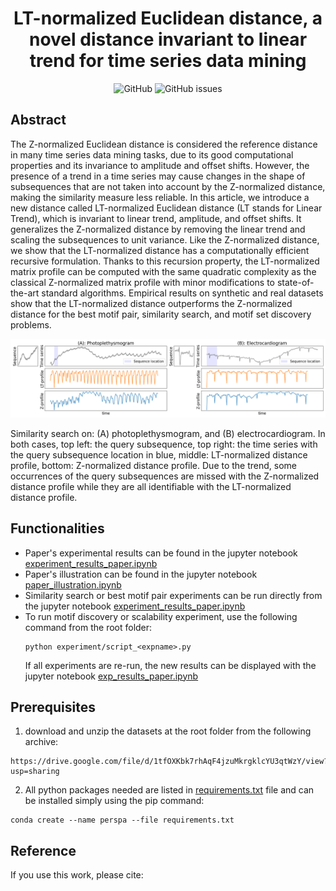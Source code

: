 <h1 align="center">LT-normalized Euclidean distance, a novel distance invariant to linear trend for time series data mining</h1>

<div align="center">
<p>
<img alt="GitHub" src="https://img.shields.io/github/license/thibaut-germain/Persistent-Pattern-Discovery"> <img alt="GitHub issues" src="https://img.shields.io/github/issues/thibaut-germain/Persistent-Pattern-Discovery">
</p>
</div>


## Abstract

The Z-normalized Euclidean distance is considered the reference distance in many time series data mining tasks, due to its good computational properties and its invariance to amplitude and offset shifts. However, the presence of a trend in a time series may cause changes in the shape of subsequences that are not taken into account by the Z-normalized distance, making the similarity measure less reliable. In this article, we introduce a new distance called LT-normalized Euclidean distance (LT stands for Linear Trend), which is invariant to linear trend, amplitude, and offset shifts. It generalizes the Z-normalized distance by removing the linear trend and scaling the subsequences to unit variance. Like the Z-normalized distance, we show that the LT-normalized distance has a computationally efficient recursive formulation. Thanks to this recursion property, the LT-normalized matrix profile can be computed with the same quadratic complexity as the classical Z-normalized matrix profile with minor modifications to state-of-the-art standard algorithms. Empirical results on synthetic and real datasets show that the LT-normalized distance outperforms the Z-normalized distance for the best motif pair, similarity search, and motif set discovery problems.

<p align="center">
  <img src="ssearch.png" alt="drawing" width="1000"/>
  <figcaption>Similarity search on: (A) photoplethysmogram, and (B) electrocardiogram. In both cases, top left: the query subsequence, top right: the time series with the query subsequence location in blue, middle: LT-normalized distance profile, bottom: Z-normalized distance profile. Due to the trend, some occurrences of the query subsequences are missed with the Z-normalized distance profile while they are all identifiable with the LT-normalized distance profile.</figcaption>
</p>



## Functionalities

- Paper's experimental results can be found in the jupyter notebook [experiment_results_paper.ipynb](https://github.com/thibaut-germain/Persistent-Pattern-Discovery/exp_results_paper.ipynb)
- Paper's illustration can be found in the jupyter notebook [paper_illustration.ipynb](https://github.com/thibaut-germain/Persistent-Pattern-Discovery/paper_illustration.ipynb)
- Similarity search or best motif pair experiments can be run directly from the jupyter notebook [experiment_results_paper.ipynb](https://github.com/thibaut-germain/Persistent-Pattern-Discovery/exp_results_paper.ipynb)
- To run motif discovery or scalability experiment, use the following command from the root folder:
  ```(bash)
  python experiment/script_<expname>.py
  ```
  If all experiments are re-run, the new results can be displayed with the jupyter notebook [exp_results_paper.ipynb](https://github.com/thibaut-germain/Persistent-Pattern-Discovery/exp_results_paper.ipynb)



## Prerequisites

1.  download and unzip the datasets at the root folder from the following archive:

```(bash) 
https://drive.google.com/file/d/1tfOXKbk7rhAqF4jzuMkrgklcYU3qtWzY/view?usp=sharing
```
2. All python packages needed are listed in [requirements.txt](https://github.com/thibaut-germain/Persistent-Pattern-Discovery/requirements.txt) file and can be installed simply using the pip command: 

```(bash) 
conda create --name perspa --file requirements.txt
``` 



## Reference

If you use this work, please cite:



